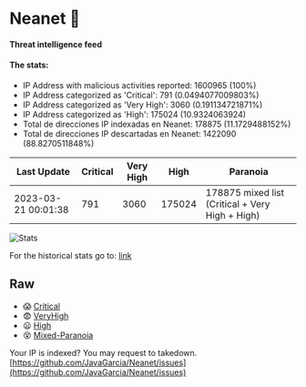 # Neanet :hocho:
#### Threat intelligence feed
#### The stats:

- IP Address with malicious activities reported: 1600965 (100%)
- IP Address categorized as 'Critical':  791 (0.0494077009803%)
- IP Address categorized as 'Very High':  3060 (0.191134721871%)
- IP Address categorized as 'High':  175024 (10.9324063924)
- Total de direcciones IP indexadas en Neanet:  178875 (11.1729488152%)
- Total de direcciones IP descartadas en Neanet:  1422090 (88.8270511848%)

| Last Update | Critical | Very High | High | Paranoia |
| --- | --- | --- | --- | --- |
| 2023-03-21 00:01:38 | 791 | 3060 | 175024 | 178875 mixed list (Critical + Very High + High)|

![Stats](https://docs.google.com/spreadsheets/d/e/2PACX-1vSnaNMIXVabIpDJjufMlzH7poXnshF3mgd8Is1g9ytUEzVsP5my4Trn8f-xkoLLQ38xpL3HtmUexLo6/pubchart?oid=501124687&format=image)

For the historical stats go to: [link](/stats.csv)
## Raw
- :scream: [Critical](https://raw.githubusercontent.com/JavaGarcia/Neanet/master/blacklists/neanet_critical.txt)
- :fearful: [VeryHigh](https://raw.githubusercontent.com/JavaGarcia/Neanet/master/blacklists/neanet_veryHigh.txtt)
- :frowning: [High](https://raw.githubusercontent.com/JavaGarcia/Neanet/master/blacklists/neanet_high.txt)
- :dizzy_face: [Mixed-Paranoia](https://raw.githubusercontent.com/JavaGarcia/Neanet/master/blacklists/neanet_all.txt)


Your IP is indexed? You may request to takedown. [https://github.com/JavaGarcia/Neanet/issues](https://github.com/JavaGarcia/Neanet/issues)






















































































































































































































































































































































































































































































































































































































































































































































































































































































































































































































































































































































































































































































































































































































































































































































































































































































































































































































































































































































































































































































































































































































































































































































































































































































































































































































































































































































































































































































































































































































































































































































































































































































































































































































































































































































































































































































































































































































































































































































































































































































































































































































































































































































































































































































































































































































































































































































































































































































































































































































































































































































































































































































































































































































































































































































































































































































































































































































































































































































































































































































































































































































































































































































































































































































































































































































































































































































































































































































































































































































































































































































































































































































































































































































































































































































































































































































































































































































































































































































































































































































































































































































































































































































































































































































































































































































































































































































































































































































































































































































































































































































































































































































































































































































































































































































































































































































































































































































































































































































































































































































































































































































